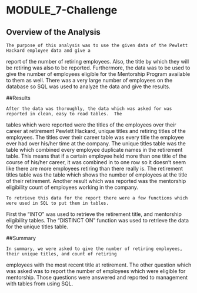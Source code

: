 # MODULE_7-Challenge

## Overview of the Analysis

 	
	The purpose of this analysis was to use the given data of the Pewlett Hackard employee data and give a
report of the number of retiring employees.  Also, the title by which they will be retiring was also to be 
reported.  Furthermore, the data was to be used to give the number of employees eligible for the Mentorship 
Program available to them as well.  There was a very large number of employees on the database so SQL was used
to analyze the data and give the results.

##Results

	After the data was thoroughly, the data which was asked for was reported in clean, easy to read tables.  The
tables which were reported were the titles of the employees over their career at retirement Pewlett Hackard, unique titles
and retiring titles of the employees.  The titles over their career table was every title the employee ever had over 
his/her time at the company.  The unique titles table was the table which combined every employee duplicate names in the 
retirement table.  This means that if a certain employee held more than one title of the course of his/her career, it was 
combined in to one row so it doesn’t seem like there are more employees retiring than there really is.  The retirement titles
table was the table which shows the number of employees at the title of their retirement.  Another result which was reported 
was the mentorship eligibility count of employees working in the company.

	To retrieve this data for the report there were a few functions which were used in SQL to put them in tables.
First the “INTO” was used to retrieve the retirement title, and mentorship eligibility tables.  The “DISTINCT ON” function
was used to retrieve the data for the unique titles table.

##Summary

	In summary, we were asked to give the number of retiring employees, their unique titles, and count of retiring 
employees with the most recent title at retirement.  The other question which was asked was to report the number of employees
which were eligible for mentorship.  Those questions were answered and reported to management with tables from using SQL.
